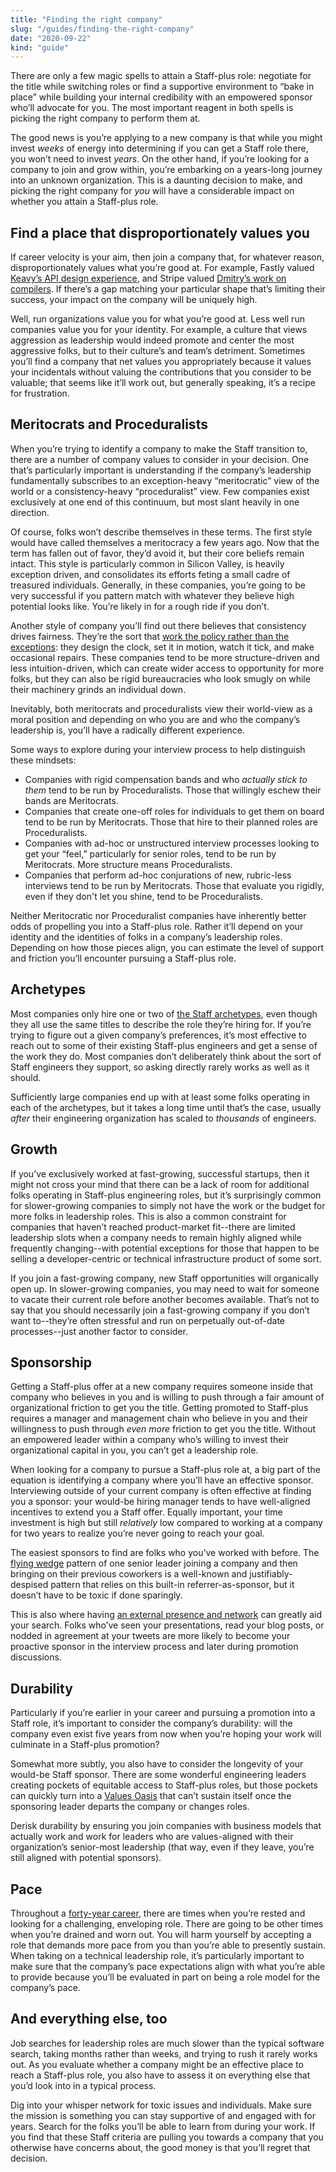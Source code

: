 ```yaml
---
title: "Finding the right company"
slug: "/guides/finding-the-right-company"
date: "2020-09-22"
kind: "guide"
---
```



There are only a few magic spells to attain a Staff-plus role: negotiate for the title while switching roles or find a supportive environment to “bake in place” while building your internal credibility with an empowered sponsor who’ll advocate for you. The most important reagent in both spells is picking the right company to perform them at.

The good news is you’re applying to a new company is that while you might invest _weeks_ of energy into determining if you can get a Staff role there, you won’t need to invest _years_. On the other hand, if you’re looking for a company to join and grow within, you’re embarking on a years-long journey into an unknown organization. This is a daunting decision to make, and picking the right company for _you_ will have a considerable impact on whether you attain a Staff-plus role.


## Find a place that disproportionately values you

If career velocity is your aim, then join a company that, for whatever reason, disproportionately values what you’re good at. For example, Fastly valued [Keavy’s API design experience](https://staffeng.com/stories/keavy-mcminn), and Stripe valued [Dmitry’s work on compilers](https://staffeng.com/stories/dmitry-petrashko). If there’s a gap matching your particular shape that’s limiting their success, your impact on the company will be uniquely high.

Well, run organizations value you for what you’re good at. Less well run companies value you for your identity. For example, a culture that views aggression as leadership would indeed promote and center the most aggressive folks, but to their culture’s and team’s detriment. Sometimes you’ll find a company that net values you appropriately because it values your incidentals without valuing the contributions that you consider to be valuable; that seems like it’ll work out, but generally speaking, it’s a recipe for frustration.


## Meritocrats and Proceduralists

When you’re trying to identify a company to make the Staff transition to, there are a number of company values to consider in your decision. One that’s particularly important is understanding if the company’s leadership fundamentally subscribes to an exception-heavy “meritocratic” view of the world or a consistency-heavy “proceduralist” view. Few companies exist exclusively at one end of this continuum, but most slant heavily in one direction.

Of course, folks won’t describe themselves in these terms. The first style would have called themselves a meritocracy a few years ago. Now that the term has fallen out of favor, they’d avoid it, but their core beliefs remain intact. This style is particularly common in Silicon Valley, is heavily exception driven, and consolidates its efforts feting a small cadre of treasured individuals. Generally, in these companies, you’re going to be very successful if you pattern match with whatever they believe high potential looks like. You’re likely in for a rough ride if you don’t.

Another style of company you’ll find out there believes that consistency drives fairness. They’re the sort that [work the policy rather than the exceptions](https://lethain.com/work-policy-not-exceptions/): they design the clock, set it in motion, watch it tick, and make occasional repairs. These companies tend to be more structure-driven and less intuition-driven, which can create wider access to opportunity for more folks, but they can also be rigid bureaucracies who look smugly on while their machinery grinds an individual down.

Inevitably, both meritocrats and proceduralists view their world-view as a moral position and depending on who you are and who the company’s leadership is, you’ll have a radically different experience.

Some ways to explore during your interview process to help distinguish these mindsets:



*   Companies with rigid compensation bands and who _actually stick to them_ tend to be run by Proceduralists. Those that willingly eschew their bands are Meritocrats.
*   Companies that create one-off roles for individuals to get them on board tend to be run by Meritocrats. Those that hire to their planned roles are Proceduralists.
*   Companies with ad-hoc or unstructured interview processes looking to get your “feel,” particularly for senior roles, tend to be run by Meritocrats. More structure means Proceduralists.
*   Companies that perform ad-hoc conjurations of new, rubric-less interviews tend to be run by Meritocrats. Those that evaluate you rigidly, even if they don't let you shine, tend to be Proceduralists.

Neither Meritocratic nor Proceduralist companies have inherently better odds of propelling you into a Staff-plus role. Rather it’ll depend on your identity and the identities of folks in a company’s leadership roles. Depending on how those pieces align, you can estimate the level of support and friction you’ll encounter pursuing a Staff-plus role.


## Archetypes

Most companies only hire one or two of [the Staff archetypes](https://staffeng.com/guides/staff-archetypes), even though they all use the same titles to describe the role they’re hiring for. If you’re trying to figure out a given company’s preferences, it’s most effective to reach out to some of their existing Staff-plus engineers and get a sense of the work they do. Most companies don’t deliberately think about the sort of Staff engineers they support, so asking directly rarely works as well as it should.

Sufficiently large companies end up with at least some folks operating in each of the archetypes, but it takes a long time until that’s the case, usually _after_ their engineering organization has scaled to _thousands_ of engineers.


## Growth

If you’ve exclusively worked at fast-growing, successful startups, then it might not cross your mind that there can be a lack of room for additional folks operating in Staff-plus engineering roles, but it’s surprisingly common for slower-growing companies to simply not have the work or the budget for more folks in leadership roles. This is also a common constraint for companies that haven’t reached product-market fit--there are limited leadership slots when a company needs to remain highly aligned while frequently changing--with potential exceptions for those that happen to be selling a developer-centric or technical infrastructure product of some sort.

If you join a fast-growing company, new Staff opportunities will organically open up. In slower-growing companies, you may need to wait for someone to vacate their current role before another becomes available. That’s not to say that you should necessarily join a fast-growing company if you don’t want to--they’re often stressful and run on perpetually out-of-date processes--just another factor to consider.


## Sponsorship

Getting a Staff-plus offer at a new company requires someone inside that company who believes in you and is willing to push through a fair amount of organizational friction to get you the title. Getting promoted to Staff-plus requires a manager and management chain who believe in you and their willingness to push through _even more_ friction to get you the title. Without an empowered leader within a company who’s willing to invest their organizational capital in you, you can’t get a leadership role.

When looking for a company to pursue a Staff-plus role at, a big part of the equation is identifying a company where you’ll have an effective sponsor. Interviewing outside of your current company is often effective at finding you a sponsor: your would-be hiring manager tends to have well-aligned incentives to extend you a Staff offer. Equally important, your time investment is high but still _relatively_ low compared to working at a company for two years to realize you’re never going to reach your goal.

The easiest sponsors to find are folks who you’ve worked with before. The [flying wedge](https://en.wikipedia.org/wiki/Flying_wedge) pattern of one senior leader joining a company and then bringing on their previous coworkers is a well-known and justifiably-despised pattern that relies on this built-in referrer-as-sponsor, but it doesn’t have to be toxic if done sparingly.

This is also where having [an external presence and network](https://staffeng.com/guides/network-of-peers) can greatly aid your search. Folks who’ve seen your presentations, read your blog posts, or nodded in agreement at your tweets are more likely to become your proactive sponsor in the interview process and later during promotion discussions.


## Durability

Particularly if you’re earlier in your career and pursuing a promotion into a Staff role, it’s important to consider the company’s durability: will the company even exist five years from now when you’re hoping your work will culminate in a Staff-plus promotion?

Somewhat more subtly, you also have to consider the longevity of your would-be Staff sponsor. There are some wonderful engineering leaders creating pockets of equitable access to Staff-plus roles, but those pockets can quickly turn into a [Values Oasis](https://lethain.com/values-oasis/) that can’t sustain itself once the sponsoring leader departs the company or changes roles.

Derisk durability by ensuring you join companies with business models that actually work and work for leaders who are values-aligned with their organization’s senior-most leadership (that way, even if they leave, you’re still aligned with potential sponsors).


## Pace

Throughout a [forty-year career](https://lethain.com/forty-year-career/), there are times when you’re rested and looking for a challenging, enveloping role. There are going to be other times when you’re drained and worn out. You will harm yourself by accepting a role that demands more pace from you than you’re able to presently sustain. When taking on a technical leadership role, it’s particularly important to make sure that the company’s pace expectations align with what you’re able to provide because you’ll be evaluated in part on being a role model for the company’s pace.


## And everything else, too

Job searches for leadership roles are much slower than the typical software search, taking months rather than weeks, and trying to rush it rarely works out. As you evaluate whether a company might be an effective place to reach a Staff-plus role, you also have to assess it on everything else that you’d look into in a typical process.

Dig into your whisper network for toxic issues and individuals. Make sure the mission is something you can stay supportive of and engaged with for years. Search for the folks you’ll be able to learn from during your work. If you find that these Staff criteria are pulling you towards a company that you otherwise have concerns about, the good money is that you’ll regret that decision.

